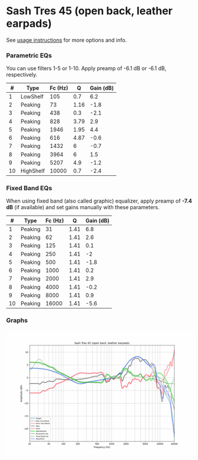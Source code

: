 # Sash Tres 45 (open back, leather earpads)
See [usage instructions](https://github.com/jaakkopasanen/AutoEq#usage) for more options and info.

### Parametric EQs
You can use filters 1-5 or 1-10. Apply preamp of -6.1 dB or -6.1 dB, respectively.

|   # | Type      |   Fc (Hz) |    Q |   Gain (dB) |
|-----|-----------|-----------|------|-------------|
|   1 | LowShelf  |       105 | 0.7  |         6.2 |
|   2 | Peaking   |        73 | 1.16 |        -1.8 |
|   3 | Peaking   |       438 | 0.3  |        -2.1 |
|   4 | Peaking   |       828 | 3.79 |         2.9 |
|   5 | Peaking   |      1946 | 1.95 |         4.4 |
|   6 | Peaking   |       616 | 4.87 |        -0.6 |
|   7 | Peaking   |      1432 | 6    |        -0.7 |
|   8 | Peaking   |      3964 | 6    |         1.5 |
|   9 | Peaking   |      5207 | 4.9  |        -1.2 |
|  10 | HighShelf |     10000 | 0.7  |        -2.4 |

### Fixed Band EQs
When using fixed band (also called graphic) equalizer, apply preamp of **-7.4 dB** (if available) and set gains manually with these parameters.

|   # | Type    |   Fc (Hz) |    Q |   Gain (dB) |
|-----|---------|-----------|------|-------------|
|   1 | Peaking |        31 | 1.41 |         6.8 |
|   2 | Peaking |        62 | 1.41 |         2.6 |
|   3 | Peaking |       125 | 1.41 |         0.1 |
|   4 | Peaking |       250 | 1.41 |        -2   |
|   5 | Peaking |       500 | 1.41 |        -1.8 |
|   6 | Peaking |      1000 | 1.41 |         0.2 |
|   7 | Peaking |      2000 | 1.41 |         2.9 |
|   8 | Peaking |      4000 | 1.41 |        -0.2 |
|   9 | Peaking |      8000 | 1.41 |         0.9 |
|  10 | Peaking |     16000 | 1.41 |        -5.6 |

### Graphs
![](./Sash%20Tres%2045%20(open%20back,%20leather%20earpads).png)
